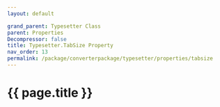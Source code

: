 ```yaml
---
layout: default

grand_parent: Typesetter Class
parent: Properties
Decompressor: false
title: Typesetter.TabSize Property
nav_order: 13
permalink: /package/converterpackage/typesetter/properties/tabsize
---
```

# {{ page.title }}